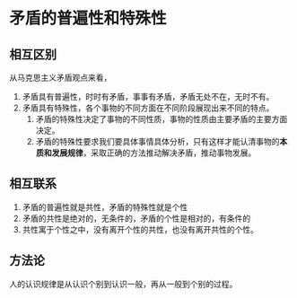 # 矛盾的普遍性和特殊性

## 相互区别
从马克思主义矛盾观点来看，
1. 矛盾具有普遍性，时时有矛盾，事事有矛盾，矛盾无处不在，无时不有。
2. 矛盾具有特殊性，各个事物的不同方面在不同阶段展现出来不同的特点。
   1. 矛盾的特殊性决定了事物的不同性质，事物的性质由主要矛盾的主要方面决定。
   2. 矛盾的特殊性要求我们要具体事情具体分析，只有这样才能认清事物的**本质和发展规律**，采取正确的方法推动解决矛盾，推动事物发展。

## 相互联系
1. 矛盾的普遍性就是共性，矛盾的特殊性就是个性
2. 矛盾的共性是绝对的，无条件的，矛盾的个性是相对的，有条件的
3. 共性寓于个性之中，没有离开个性的共性，也没有离开共性的个性。

## 方法论
人的认识规律是从认识个别到认识一般，再从一般到个别的过程。
